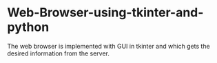 # Web-Browser-using-tkinter-and-python
The web browser is implemented with GUI in tkinter and which gets the desired information from the server.

